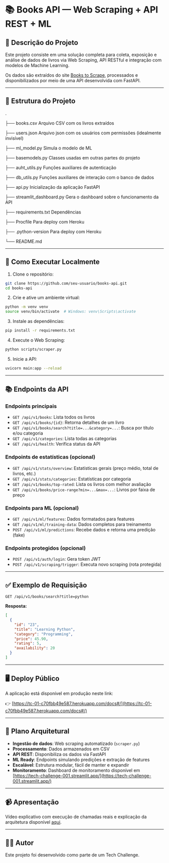 # 📚 Books API — Web Scraping + API REST + ML

## 📝 Descrição do Projeto

Este projeto consiste em uma solução completa para coleta, exposição e análise de dados de livros via Web Scraping, API RESTful e integração com modelos de Machine Learning.

Os dados são extraídos do site [Books to Scrape](https://books.toscrape.com/), processados e disponibilizados por meio de uma API desenvolvida com FastAPI.

---

## 🔧 Estrutura do Projeto

.

├── books.csv                   Arquivo CSV com os livros extraídos

├── users.json                  Arquivo json com os usuários com permissões (idealmente invisível)

├── ml_model.py                 Simula o modelo de ML

├── basemodels.py               Classes usadas em outras partes do projeto

├── auht_utils.py               Funções auxiliares de autenticação

├── db_utils.py                 Funções auxiliares de interação com o banco de dados

├── api.py                      Inicialização da aplicação FastAPI

├── streamlit_dashboard.py      Gera o dashboard sobre o funcionamento da API

├── requirements.txt            Dependências

├── Procfile                    Para deploy com Heroku

├── .python-version             Para deploy com Heroku

└── README.md

---

## 🚀 Como Executar Localmente

1. Clone o repositório:
```bash
git clone https://github.com/seu-usuario/books-api.git
cd books-api
```

2. Crie e ative um ambiente virtual:
```bash
python -m venv venv
source venv/bin/activate  # Windows: venv\Scripts\activate
```

3. Instale as dependências:
```bash
pip install -r requirements.txt
```

4. Execute o Web Scraping:
```bash
python scripts/scraper.py
```

5. Inicie a API:
```bash
uvicorn main:app --reload
```

---

## 📚 Endpoints da API

### Endpoints principais

- `GET /api/v1/books`: Lista todos os livros
- `GET /api/v1/books/{id}`: Retorna detalhes de um livro
- `GET /api/v1/books/search?title=...&category=...`: Busca por título e/ou categoria
- `GET /api/v1/categories`: Lista todas as categorias
- `GET /api/v1/health`: Verifica status da API

### Endpoints de estatísticas (opcional)

- `GET /api/v1/stats/overview`: Estatísticas gerais (preço médio, total de livros, etc.)
- `GET /api/v1/stats/categories`: Estatísticas por categoria
- `GET /api/v1/books/top-rated`: Lista os livros com melhor avaliação
- `GET /api/v1/books/price-range?min=...&max=...`: Livros por faixa de preço

### Endpoints para ML (opcional)

- `GET /api/v1/ml/features`: Dados formatados para features
- `GET /api/v1/ml/training-data`: Dados completos para treinamento
- `POST /api/v1/ml/predictions`: Recebe dados e retorna uma predição (fake)

### Endpoints protegidos (opcional)

- `POST /api/v1/auth/login`: Gera token JWT
- `POST /api/v1/scraping/trigger`: Executa novo scraping (rota protegida)

---

## ✅ Exemplo de Requisição

```http
GET /api/v1/books/search?title=python
```

**Resposta:**
```json
[
  {
    "id": "23",
    "title": "Learning Python",
    "category": "Programming",
    "price": 45.90,
    "rating": 5,
    "availability": 20
  }
]
```

---

## 🖥️ Deploy Público

A aplicação está disponível em produção neste link:

👉 [https://tc-01-c70fbb49e587.herokuapp.com/docs#/](https://tc-01-c70fbb49e587.herokuapp.com/docs#/) 

---

## 🧠 Plano Arquitetural

- **Ingestão de dados**: Web scraping automatizado (`scraper.py`)
- **Processamento**: Dados armazenados em CSV
- **API REST**: Disponibiliza os dados via FastAPI
- **ML Ready**: Endpoints simulando predições e extração de features
- **Escalável**: Estrutura modular, fácil de manter e expandir
- **Monitoramento**: Dashboard de monitoramento disponível em [https://tech-challenge-001.streamlit.app/](https://tech-challenge-001.streamlit.app/)

---

## 📹 Apresentação

Vídeo explicativo com execução de chamadas reais e explicação da arquitetura disponível [aqui](#).

---

## 👨‍🔧 Autor

Este projeto foi desenvolvido como parte de um Tech Challenge.
